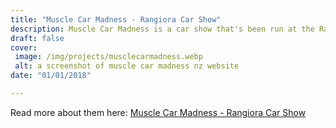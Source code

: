 ```yaml
---
title: "Muscle Car Madness - Rangiora Car Show"
description: Muscle Car Madness is a car show that's been run at the Rangiora show grounds for over 35 years. With over 1000 cars on show and tens of thousands in attendance, this event is well known in New Zealand.
draft: false
cover: 
 image: /img/projects/musclecarmadness.webp
 alt: a screenshot of muscle car madness nz website
date: "01/01/2018"

---
```


Read more about them here: <a href="http://www.musclecarmadness.co.nz">Muscle Car Madness - Rangiora Car Show</a>